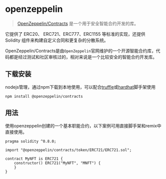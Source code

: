 # openzeppelin

> [OpenZeppelin/Contracts](https://docs.openzeppelin.com/) 是一个用于安全智能合约开发的库。

它提供了 ERC20、 ERC721、ERC777、ERC1155 等标准的实现，还提供 Solidity 组件来构建自定义合同和更复杂的分散系统。

OpenZeppelin/Contracts是由`OpenZeppelin`官网维护的一个开源智能合约库，代码都是经过测试和社区审核过的，相对来说是一个比较安全的智能合约开发库。

## 下载安装
nodejs管理，通过npm下载到本地使用，可以配合[truffle](https://trufflesuite.com/)或[hardhat](https://hardhat.org/)脚手架使用
```
npm install @openzeppelin/contracts
```

## 用法
使用openzeppelin创建的一个基本职能合约，以下案例可用直接脚手架和remix中直接使用。
```solidity
pragma solidity ^0.8.0;

import "@openzeppelin/contracts/token/ERC721/ERC721.sol";

contract MyNFT is ERC721 {
    constructor() ERC721("MyNFT", "MNFT") {
    }
}
```